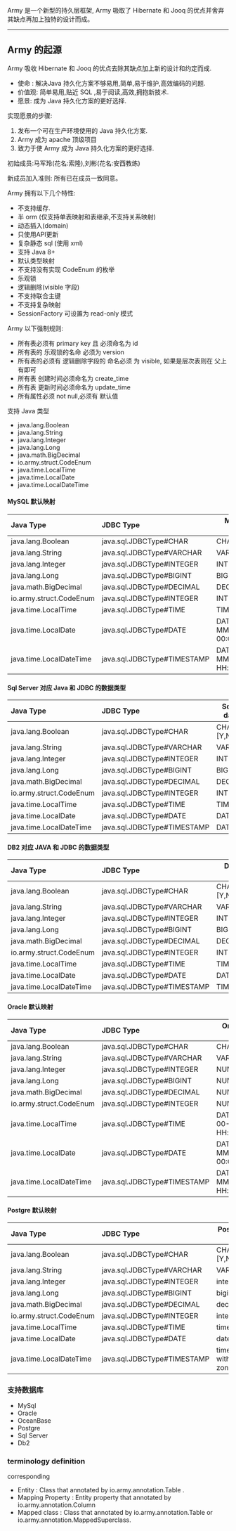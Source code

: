

Army 是一个新型的持久层框架, Army 吸取了 Hibernate 和 Jooq 的优点并舍弃其缺点再加上独特的设计而成。

----

 Army 的起源    
----
Army 吸收 Hibernate 和 Jooq 的优点去除其缺点加上新的设计和约定而成.


* 使命 : 解决Java 持久化方案不够易用,简单,易于维护,高效编码的问题.
* 价值观: 简单易用,贴近 SQL ,易于阅读,高效,拥抱新技术.
* 愿景: 成为 Java 持久化方案的更好选择.

实现愿景的步骤:

1. 发布一个可在生产环境使用的 Java 持久化方案.
2. Army 成为 apache 顶级项目
3. 致力于使 Army 成为 Java 持久化方案的更好选择.

初始成员:马军玲(花名:索隆),刘彬(花名:安西教练)

新成员加入准则: 所有已在成员一致同意。


Army 拥有以下几个特性:

* 不支持缓存.
* 半 orm (仅支持单表映射和表继承,不支持关系映射) 
* 动态插入(domain)
* 只使用API更新
* 复杂静态 sql (使用 xml)
* 支持 Java 8+
* 默认类型映射 
* 不支持没有实现 CodeEnum 的枚举
* 乐观锁
* 逻辑删除(visible 字段)
* 不支持联合主键
* 不支持复杂映射
* SessionFactory 可设置为 read-only 模式



Army 以下强制规则:
* 所有表必须有 primary key 且 必须命名为 id
* 所有表的 乐观锁的名命 必须为 version
* 所有表的必须有 逻辑删除字段的 命名必须 为 visible, 如果是层次表则在 父上有即可
* 所有表 创建时间必须命名为 create_time
* 所有表 更新时间必须命名为 update_time
* 所有属性必须 not null,必须有 默认值 

支持 Java 类型

* java.lang.Boolean
* java.lang.String
* java.lang.Integer
* java.lang.Long
* java.math.BigDecimal
* io.army.struct.CodeEnum
* java.time.LocalTime
* java.time.LocalDate
* java.time.LocalDateTime


#### MySQL 默认映射
                                                                                                               
| Java Type                 |                           JDBC Type          | MySQL Data Type                |   
| :------------------------ | :--------------------------------------------|--------------------------------|   
| java.lang.Boolean         | java.sql.JDBCType#CHAR                       |  CHAR(1), [Y,N]                |   
| java.lang.String          | java.sql.JDBCType#VARCHAR                    |  VARCHAR                       |   
| java.lang.Integer         | java.sql.JDBCType#INTEGER                    |  INT                           |   
| java.lang.Long            | java.sql.JDBCType#BIGINT                     |  BIGINT                        |   
| java.math.BigDecimal      | java.sql.JDBCType#DECIMAL                    |  DECIMAL(14,2)                 |   
| io.army.struct.CodeEnum   | java.sql.JDBCType#INTEGER                    |  INT                           |      
| java.time.LocalTime       | java.sql.JDBCType#TIME                       |  TIME                          |   
| java.time.LocalDate       | java.sql.JDBCType#DATE                       |  DATE  (uuuu-MM-dd 00:00:00)   |   
| java.time.LocalDateTime   | java.sql.JDBCType#TIMESTAMP                  |  DATETIME(uuuu-MM-dd HH:mm:ss) |   
  

#### Sql Server 对应 Java 和 JDBC 的数据类型
| Java Type                 |                           JDBC Type          | Sql Server data type    |     
| :------------------------ | :--------------------------------------------|-------------------------|     
| java.lang.Boolean         | java.sql.JDBCType#CHAR                       | CHAR(1), [Y,N]          |     
| java.lang.String          | java.sql.JDBCType#VARCHAR                    | VARCHAR(n)              |     
| java.lang.Integer         | java.sql.JDBCType#INTEGER                    | INT(n)                  |     
| java.lang.Long            | java.sql.JDBCType#BIGINT                     | BIGINT(n)               |     
| java.math.BigDecimal      | java.sql.JDBCType#DECIMAL                    | DECIMAL(p,s)            | 
| io.army.struct.CodeEnum   | java.sql.JDBCType#INTEGER                    | INT(n)                  |              
| java.time.LocalTime       | java.sql.JDBCType#TIME                       | TIME                    |     
| java.time.LocalDate       | java.sql.JDBCType#DATE                       | DATE                    |     
| java.time.LocalDateTime   | java.sql.JDBCType#TIMESTAMP                  | DATETIME                |     

#### DB2 对应 JAVA 和 JDBC 的数据类型
| Java Type                 |                           JDBC Type          | DB2 data type           |     
| :------------------------ | :--------------------------------------------|-------------------------|     
| java.lang.Boolean         | java.sql.JDBCType#CHAR                       | CHAR(1), [Y,N]          |     
| java.lang.String          | java.sql.JDBCType#VARCHAR                    | VARCHAR(n)              |     
| java.lang.Integer         | java.sql.JDBCType#INTEGER                    | INT(n)                  |     
| java.lang.Long            | java.sql.JDBCType#BIGINT                     | BIGINT(n)               |     
| java.math.BigDecimal      | java.sql.JDBCType#DECIMAL                    | DECIMAL(p,s)            |
| io.army.struct.CodeEnum   | java.sql.JDBCType#INTEGER                    | INT(n)                  |             
| java.time.LocalTime       | java.sql.JDBCType#TIME                       | TIME                    |     
| java.time.LocalDate       | java.sql.JDBCType#DATE                       | DATE                    |     
| java.time.LocalDateTime   | java.sql.JDBCType#TIMESTAMP                  | TIMESTAMP               |     



#### Oracle 默认映射

| Java Type                 |                           JDBC Type          | Oracle Data Type              |  
| :------------------------ | :--------------------------------------------|-------------------------------|
| java.lang.Boolean         | java.sql.JDBCType#CHAR                       |  CHAR(1), [Y,N]               |
| java.lang.String          | java.sql.JDBCType#VARCHAR                    |  VARCHAR                      |
| java.lang.Integer         | java.sql.JDBCType#INTEGER                    |  NUMBER(11)                   |
| java.lang.Long            | java.sql.JDBCType#BIGINT                     |  NUMBER(20)                   |
| java.math.BigDecimal      | java.sql.JDBCType#DECIMAL                    |  NUMBER(14,2)                 |
| io.army.struct.CodeEnum   | java.sql.JDBCType#INTEGER                    |  NUMBER(11)                   |    
| java.time.LocalTime       | java.sql.JDBCType#TIME                       |  DATE  (1970-00-00 HH:mm:ss)  |  
| java.time.LocalDate       | java.sql.JDBCType#DATE                       |  DATE  (uuuu-MM-dd 00:00:00)  |  
| java.time.LocalDateTime   | java.sql.JDBCType#TIMESTAMP                  |  DATE  (uuuu-MM-dd HH:mm:ss)  |  


#### Postgre 默认映射

| Java Type                 |                           JDBC Type          | Postgre Data Type             |
| :------------------------ | :--------------------------------------------|-------------------------------|
| java.lang.Boolean         | java.sql.JDBCType#CHAR                       |  CHAR(1), [Y,N]               |
| java.lang.String          | java.sql.JDBCType#VARCHAR                    |  VARCHAR                      |
| java.lang.Integer         | java.sql.JDBCType#INTEGER                    |  integer                      |
| java.lang.Long            | java.sql.JDBCType#BIGINT                     |  bigint                       |
| java.math.BigDecimal      | java.sql.JDBCType#DECIMAL                    |  decimal(14,2)                |
| io.army.struct.CodeEnum   | java.sql.JDBCType#INTEGER                    |  integer                      | 
| java.time.LocalTime       | java.sql.JDBCType#TIME                       |  time                         |
| java.time.LocalDate       | java.sql.JDBCType#DATE                       |  date                         |
| java.time.LocalDateTime   | java.sql.JDBCType#TIMESTAMP                  |  timestamp  without time zone |




### 支持数据库

* MySql
* Oracle
* OceanBase
* Postgre
* Sql Server
* Db2

### terminology definition
 corresponding
* Entity : Class that annotated by io.army.annotation.Table .
* Mapping Property : Entity property that annotated by io.army.annotation.Column
* Mapped class : Class that annotated by io.army.annotation.Table or io.army.annotation.MappedSuperclass.



